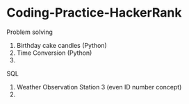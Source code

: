 # Coding-Practice-HackerRank

Problem solving

1) Birthday cake candles (Python)
2) Time Conversion (Python)
3) 

SQL

1) Weather Observation Station 3 (even ID number concept)
2) 
